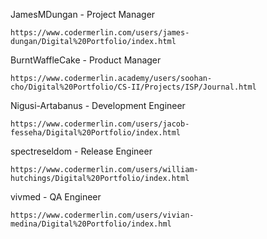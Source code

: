 JamesMDungan - Project Manager
	
	https://www.codermerlin.com/users/james-dungan/Digital%20Portfolio/index.html

BurntWaffleCake - Product Manager

	https://www.codermerlin.academy/users/soohan-cho/Digital%20Portfolio/CS-II/Projects/ISP/Journal.html

Nigusi-Artabanus - Development Engineer

	https://www.codermerlin.com/users/jacob-fesseha/Digital%20Portfolio/index.html

spectreseldom - Release Engineer
	
	https://www.codermerlin.com/users/william-hutchings/Digital%20Portfolio/index.html
	
vivmed - QA Engineer

	https://www.codermerlin.com/users/vivian-medina/Digital%20Portfolio/index.hml
